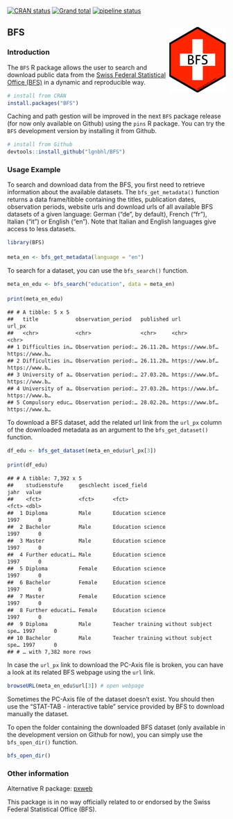 <!-- badges: start -->
[![CRAN
status](https://www.r-pkg.org/badges/version/BFS)](https://CRAN.R-project.org/package=BFS)
[![Grand
total](http://cranlogs.r-pkg.org/badges/grand-total/BFS)](https://cran.r-project.org/package=BFS)
[![pipeline
status](https://gitlab.com/lgnbhl/BFS/badges/master/pipeline.svg)](https://gitlab.com/lgnbhl/BFS/pipelines)
<!-- badges: end -->

BFS <img src="man/figures/logo.png" align="right" />
----------------------------------------------------

### Introduction

The `BFS` R package allows the user to search and download public data
from the
<a href="https://www.bfs.admin.ch/bfs/en/home.html" target="_blank">Swiss Federal Statistical Office (BFS)</a>
in a dynamic and reproducible way.

``` r
# install from CRAN
install.packages("BFS")
```

Caching and path gestion will be improved in the next `BFS` package
release (for now only available on Github) using the `pins` R package.
You can try the `BFS` development version by installing it from Github.

``` r
# install from Github
devtools::install_github("lgnbhl/BFS")
```

### Usage Example

To search and download data from the BFS, you first need to retrieve
information about the available datasets. The `bfs_get_metadata()`
function returns a data frame/tibble containing the titles, publication
dates, observation periods, website urls and download urls of all
available BFS datasets of a given language: German (“de”, by default),
French (“fr”), Italian (“it”) or English (“en”). Note that Italian and
English languages give access to less datasets.

``` r
library(BFS)

meta_en <- bfs_get_metadata(language = "en")
```

To search for a dataset, you can use the `bfs_search()` function.

``` r
meta_en_edu <- bfs_search("education", data = meta_en)

print(meta_en_edu)
```

    ## # A tibble: 5 x 5
    ##   title            observation_period   published url             url_px        
    ##   <chr>            <chr>                <chr>     <chr>           <chr>         
    ## 1 Difficulties in… Observation period:… 26.11.20… https://www.bf… https://www.b…
    ## 2 Difficulties in… Observation period:… 26.11.20… https://www.bf… https://www.b…
    ## 3 University of a… Observation period:… 27.03.20… https://www.bf… https://www.b…
    ## 4 University of a… Observation period:… 27.03.20… https://www.bf… https://www.b…
    ## 5 Compulsory educ… Observation period:… 28.02.20… https://www.bf… https://www.b…

To download a BFS dataset, add the related url link from the `url_px`
column of the downloaded metadata as an argument to the
`bfs_get_dataset()` function.

``` r
df_edu <- bfs_get_dataset(meta_en_edu$url_px[3])

print(df_edu)
```

    ## # A tibble: 7,392 x 5
    ##    studienstufe     geschlecht isced_field                           jahr  value
    ##    <fct>            <fct>      <fct>                                 <fct> <dbl>
    ##  1 Diploma          Male       Education science                     1997      0
    ##  2 Bachelor         Male       Education science                     1997      0
    ##  3 Master           Male       Education science                     1997      0
    ##  4 Further educati… Male       Education science                     1997      0
    ##  5 Diploma          Female     Education science                     1997      0
    ##  6 Bachelor         Female     Education science                     1997      0
    ##  7 Master           Female     Education science                     1997      0
    ##  8 Further educati… Female     Education science                     1997      0
    ##  9 Diploma          Male       Teacher training without subject spe… 1997      0
    ## 10 Bachelor         Male       Teacher training without subject spe… 1997      0
    ## # … with 7,382 more rows

In case the `url_px` link to download the PC-Axis file is broken, you
can have a look at its related BFS webpage using the `url` link.

``` r
browseURL(meta_en_edu$url[3]) # open webpage
```

Sometimes the PC-Axis file of the dataset doesn’t exist. You should then
use the “STAT-TAB - interactive table” service provided by BFS to
download manually the dataset.

To open the folder containing the downloaded BFS dataset (only available
in the development version on Github for now), you can simply use the
`bfs_open_dir()` function.

``` r
bfs_open_dir()
```

### Other information

Alternative R package:
<a href="https://github.com/rOpenGov/pxweb" target="_blank">pxweb</a>

This package is in no way officially related to or endorsed by the Swiss
Federal Statistical Office (BFS).

